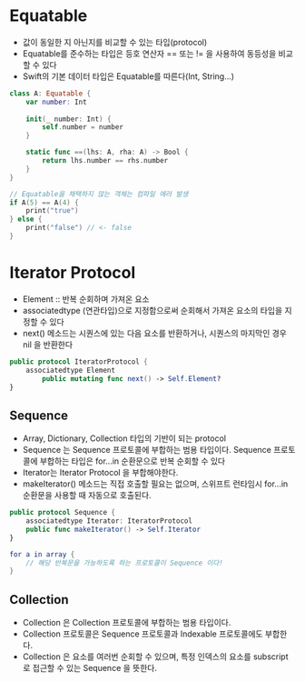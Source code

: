 # Equatable
- 값이 동일한 지 아닌지를 비교할 수 있는 타입(protocol)
- Equatable를 준수하는 타입은 등호 연산자 == 또는 != 을 사용하여 동등성을 비교할 수 있다
- Swift의 기본 데이터 타입은 Equatable를 따른다(Int, String...)

```swift
class A: Equatable { 
    var number: Int 
    
    init(_ number: Int) {
        self.number = number
    }

    static func ==(lhs: A, rha: A) -> Bool { 
        return lhs.number == rhs.number
    }
}

// Equatable을 채택하지 않는 객체는 컴파일 에러 발생
if A(5) == A(4) { 
    print("true")
} else {
    print("false") // <- false 
}
```

# Iterator Protocol
- Element :: 반복 순회하며 가져온 요소
- associatedtype (연관타입)으로 지정함으로써 순회해서 가져온 요소의 타입을 지정할 수 있다
- next() 메소드는 시퀀스에 있는 다음 요소를 반환하거나, 시퀀스의 마지막인 경우 nil 을 반환한다

```swift
public protocol IteratorProtocol {
    associatedtype Element
        public mutating func next() -> Self.Element?
}
```

## Sequence
- Array, Dictionary, Collection 타입의 기반이 되는 protocol
- Sequence 는 Sequence 프로토콜에 부합하는 범용 타입이다. Sequence 프로토콜에 부합하는 타입은 for...in 순환문으로 반복 순회할 수 있다
- Iterator는 Iterator Protocol 을 부합해야한다.
- makeIterator() 메소드는 직접 호출할 필요는 없으며, 스위프트 런타임시 for...in 순환문을 사용할 때 자동으로 호출된다.

```swift
public protocol Sequence {
    associatedtype Iterator: IteratorProtocol
    public func makeIterator() -> Self.Iterator
}

for a in array {
    // 해당 반복문을 가능하도록 하는 프로토콜이 Sequence 이다!
}
``` 

## Collection
- Collection 은 Collection 프로토콜에 부합하는 범용 타입이다.
- Collection 프로토콜은 Sequence 프로토콜과 Indexable 프로토콜에도 부합한다.
- Collection 은 요소를 여러번 순회할 수 있으며, 특정 인덱스의 요소를 subscript 로 접근할 수 있는 Sequence 을 뜻한다.
